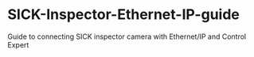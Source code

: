 # SICK-Inspector-Ethernet-IP-guide
Guide to connecting SICK inspector camera with Ethernet/IP and Control Expert
